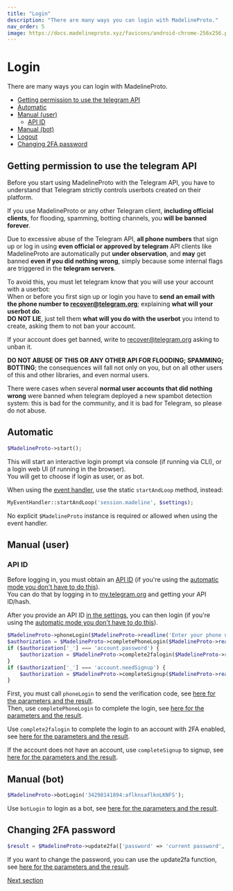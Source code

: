 ```yaml
---
title: "Login"
description: "There are many ways you can login with MadelineProto."
nav_order: 5
image: https://docs.madelineproto.xyz/favicons/android-chrome-256x256.png
---
```

# Login

There are many ways you can login with MadelineProto.

* [Getting permission to use the telegram API](#getting-permission-to-use-the-telegram-api)
* [Automatic](#automatic)
* [Manual (user)](#manual-user)
  * [API ID](#api-id)
* [Manual (bot)](#manual-bot)
* [Logout](#logout)
* [Changing 2FA password](#changing-2fa-password)

## Getting permission to use the telegram API

Before you start using MadelineProto with the Telegram API, you have to understand that Telegram strictly controls userbots created on their platform.  

If you use MadelineProto or any other Telegram client, **including official clients**, for flooding, spamming, botting channels, you **will be banned forever**.  

Due to excessive abuse of the Telegram API, **all phone numbers** that sign up or log in using **even official or approved by telegram** API clients like MadelineProto are automatically put **under observation**, and __may__ get banned **even if you did nothing wrong**, simply because some internal flags are triggered in the **telegram servers**.  

To avoid this, you must let telegram know that you will use your account with a userbot:  
When or before you first sign up or login you have to **send an email with the phone number to [recover@telegram.org](mailto:recover@telegram.org)**; explaining **what will your userbot do**.  
**DO NOT LIE**, just tell them **what will you do with the userbot** you intend to create, asking them to not ban your account.  

If your account does get banned, write to [recover@telegram.org](mailto:recover@telegram.org) asking to unban it.  

**DO NOT ABUSE OF THIS OR ANY OTHER API FOR FLOODING; SPAMMING; BOTTING**; the consequences will fall not only on you, but on all other users of this and other libraries, and even normal users.  

There were cases when several **normal user accounts that did nothing wrong** were banned when telegram deployed a new spambot detection system: this is bad for the community, and it is bad for Telegram, so please do not abuse.  


## Automatic

```php
$MadelineProto->start();
```

This will start an interactive login prompt via console (if running via CLI), or a login web UI (if running in the browser).  
You will get to choose if login as user, or as bot.

When using the [event handler](https://docs.madelineproto.xyz/docs/UPDATES.html), use the static `startAndLoop` method, instead:

```php
MyEventHandler::startAndLoop('session.madeline', $settings);
```

No explicit `$MadelineProto` instance is required or allowed when using the event handler.

## Manual (user)

### API ID

Before logging in, you must obtain an [API ID](https://docs.madelineproto.xyz/docs/SETTINGS.html) (if you're using the [automatic mode you don't have to do this](#automatic)).  
You can do that by logging in to [my.telegram.org](https://my.telegram.org) and getting your API ID/hash.

After you provide an API ID [in the settings](https://docs.madelineproto.xyz/docs/SETTINGS.html), you can then login (if you're using the [automatic mode you don't have to do this](#automatic)).  

```php
$MadelineProto->phoneLogin($MadelineProto->readline('Enter your phone number: '));
$authorization = $MadelineProto->completePhoneLogin($MadelineProto->readline('Enter the phone code: '));
if ($authorization['_'] === 'account.password') {
    $authorization = $MadelineProto->complete2falogin($MadelineProto->readline('Please enter your password (hint '.$authorization['hint'].'): '));
}
if ($authorization['_'] === 'account.needSignup') {
    $authorization = $MadelineProto->completeSignup($MadelineProto->readline('Please enter your first name: '), readline('Please enter your last name (can be empty): '));
}
```

First, you must call `phoneLogin` to send the verification code, see [here for the parameters and the result](https://docs.madelineproto.xyz/phoneLogin.html).  
Then, use `completePhoneLogin` to complete the login, see [here for the parameters and the result](https://docs.madelineproto.xyz/completePhoneLogin.html).  

Use `complete2falogin` to complete the login to an account with 2FA enabled, see [here for the parameters and the result](https://docs.madelineproto.xyz/complete2FALogin.html).  

If the account does not have an account, use `completeSignup` to signup, see [here for the parameters and the result](https://docs.madelineproto.xyz/completeSignup.html).  


## Manual (bot)

```php
$MadelineProto->botLogin('34298141894:aflknsaflknLKNFS');
```

Use `botLogin` to login as a bot, see [here for the parameters and the result](https://docs.madelineproto.xyz/botLogin.html).  

## Changing 2FA password

```php
$result = $MadelineProto->update2fa(['password' => 'current password', 'new_password' => 'New password', 'email' => 'daniil@daniil.it', 'hint' => 'ponies']);
```

If you want to change the password, you can use the update2fa function, see [here for the parameters and the result](https://docs.madelineproto.xyz/update2fa.html).  

<a href="https://docs.madelineproto.xyz/docs/FEATURES.html">Next section</a>